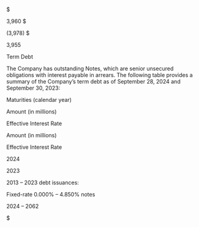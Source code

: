 $

3,960  $

(3,978)  $

3,955

Term Debt

The  Company  has  outstanding  Notes,  which  are  senior  unsecured  obligations  with  interest  payable  in  arrears.  The  following
table provides a summary of the Company’s term debt as of September 28, 2024 and September 30, 2023:

Maturities
(calendar year)

Amount
(in millions)

Effective
Interest Rate

Amount
(in millions)

Effective
Interest Rate

2024

2023

2013 – 2023 debt issuances:

Fixed-rate 0.000% – 4.850% notes

2024 – 2062

$